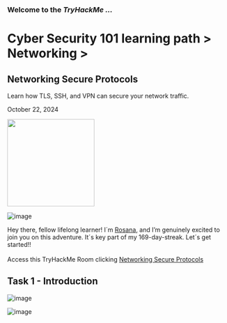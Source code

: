 <h3> Welcome to the <em>TryHackMe ...</em></h3>
<h1>Cyber Security 101 learning path > Networking ></h1>
<h2>Networking Secure Protocols</h2>
<p>Learn how TLS, SSH, and VPN can secure your network traffic.</p>
<p>October 22, 2024<br></p>

<img src="https://github.com/user-attachments/assets/69a6bbcc-186f-4731-bee4-a01e0af08a3d" height="200" width="200">

![image](https://github.com/user-attachments/assets/41581778-80f6-4e04-9761-eebec6f96eca)






<p>Hey there, fellow lifelong learner! I´m <a href="https://www.linkedin.com/in/rosanafssantos/">Rosana</a>, and I’m genuinely excited to join you on this adventure. It´s key part of my 169-day-streak. Let´s get started!!<br><br>
Access this TryHackMe Room clicking <a href="https://tryhackme.com/r/room/networkingsecureprotocols">Networking Secure Protocols</a></p>

<h2>Task 1 - Introduction</h2>




![image](https://github.com/user-attachments/assets/d8636ab2-0ec5-4494-877e-ffacb9e5cf8b)

![image](https://github.com/user-attachments/assets/b80ea186-638e-4669-8e2e-2a1de1e583f2)

